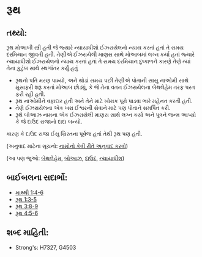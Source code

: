 # રૂથ 

## તથ્યો: 

રૂથ મોઆબી સ્ત્રી હતી જે જ્યારે ન્યાયાધીશો ઈઝરાયેલનો ન્યાય કરતાં હતાં તે સમય દરમિયાન જીવતી હતી.
તેણીએ ઈઝરાયેલી માણસ સાથે મોઆબમાં લગ્ન કર્યા હતાં જ્યારે ન્યાયાધીશો ઈઝરાયેલનો ન્યાય કરતાં હતાં તે સમય દરમિયાન દુષ્કાળને કારણે તેણે ત્યાં તેના કુટુંબ સાથે સ્થળાંતર કર્યું હતું

* રૂથનો પતિ મરણ પામ્યો, અને થોડાં સમય પછી તેણીએ પોતાની સાસુ નાઓમી સાથે મુસાફરી શરૂ કરતાં મોઆબ છોડ્યું, કે જે તેના વતન ઈઝરાયેલના બેથલેહેમ તરફ પરત ફરી રહી હતી.
* રૂથ નાઓમીને વફાદાર હતી અને તેને માટે ખોરાક પૂરો પાડવા ભારે મહેનત કરતી હતી.
* તેણે ઈઝરાયેલના એક ખરા ઈશ્વરની સેવાને માટે પણ પોતાને સમર્પિત કરી.
* રૂથે બોઆઝ નામના એક ઈઝરાયેલી માણસ સાથે લગ્ન કર્યા અને પુત્રને જન્મ આપ્યો કે જે દાઉદ રાજાનો દાદા બન્યો.

કારણ કે દાઉદ રાજા ઈસુ ખ્રિસ્તના પૂર્વજ હતાં તેથી રૂથ પણ હતી.

(અનુવાદ માટેના સૂચનો: [નામોનો કેવી રીતે અનુવાદ કરવો](rc://gu/ta/man/translate/translate-names))

(આ પણ જુઓ: [બેથલેહેમ](../names/bethlehem.md), [બોઆઝ](../names/boaz.md), [દાઉદ](../names/david.md), [ન્યાયાધીશ](../other/judgeposition.md))

## બાઈબલના સદાર્ભો: 

* [માથ્થી 1:4-6](rc://gu/tn/help/mat/01/04)
* [રૂથ 1:3-5](rc://gu/tn/help/rut/01/03)
* [રૂથ 3:8-9](rc://gu/tn/help/rut/03/08)
* [રૂથ 4:5-6](rc://gu/tn/help/rut/04/05)

## શબ્દ માહિતી: 

* Strong's: H7327, G4503
